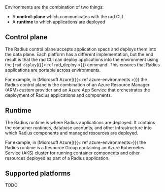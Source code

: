 

Environments are the combination of two things:

<!-- TODO retire this page. move this topic's fresh content to either Concepts.Overview or Concepts.Architecture. -->


- A **control-plane** which communicates with the rad CLI
- A **runtime** to which applications are deployed

## Control plane

The Radius control plane accepts application specs and deploys them into the data plane. Each platform has a different implementation, but the end result is that the rad CLI can deploy applications into the environment using the [`rad deploy`]({{< ref rad_deploy >}}) command. This ensures that Radius applications are portable across environments.

For example, in [Microsoft Azure]({{< ref azure-environments >}}) the Radius control plane is the combination of an Azure Resource Manager (ARM) custom provider and an Azure App Service that orchestrates the deployment of Radius applications and components.

## Runtime

The Radius runtime is where Radius applications are deployed. It contains the container runtimes, database accounts, and other infrastructure into which Radius components and managed resources are deployed.

For example, in [Microsoft Azure]({{< ref azure-environments>}}) the Radius runtime is a Resource Group containing an Azure Kubernetes Service (AKS) cluster for running container components and other resources deployed as part of a Radius application.

## Supported platforms

TODO 